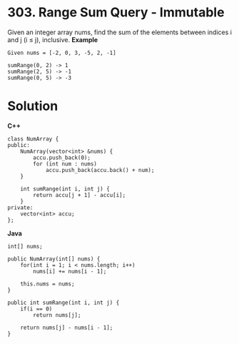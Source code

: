 # 303. Range Sum Query - Immutable
Given an integer array nums, find the sum of the elements between indices i and j (i ≤ j), inclusive.
**Example**
```
Given nums = [-2, 0, 3, -5, 2, -1]

sumRange(0, 2) -> 1
sumRange(2, 5) -> -1
sumRange(0, 5) -> -3
```

# Solution
**C++**
```
class NumArray {
public:
    NumArray(vector<int> &nums) {
        accu.push_back(0);
        for (int num : nums)
            accu.push_back(accu.back() + num);
    }

    int sumRange(int i, int j) {
        return accu[j + 1] - accu[i];
    }
private:
    vector<int> accu;
};

```

**Java**
```
int[] nums;

public NumArray(int[] nums) {
    for(int i = 1; i < nums.length; i++)
        nums[i] += nums[i - 1];
    
    this.nums = nums;
}

public int sumRange(int i, int j) {
    if(i == 0)
        return nums[j];
    
    return nums[j] - nums[i - 1];
}
```
